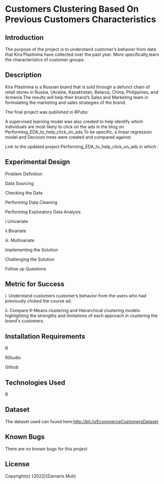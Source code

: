# Customers Clustering Based On Previous Customers Characteristics

## Introduction

The purpose of the project is to understand customer’s behavior from data that Kira Plastinina have collected over the past year. More specifically,learn the characteristics of customer groups.

## Description


Kira Plastinina is a Russian brand that is sold through a defunct chain of retail stores in Russia, Ukraine, Kazakhstan, Belarus, China, Philippines, and Armenia.The results will help their brand’s Sales and Marketing team  in formulating the marketing and sales strategies of the brand.

The final project was published in RPubs:

A supervised learning model was also created to help identify which individuals are most likely to click on the ads in the blog  on Performing_EDA_to_help_click_on_ads.To be specific, a linear regression model and  Decision trees were created and compared against.

Link to the updated project Performing_EDA_to_help_click_on_ads in which : 


## Experimental Design


Problem Definition

Data Sourcing

Checking the Data

Performing Data Cleaning

Performing Exploratory Data Analysis 

i.Univariate

ii.Bivariate 

iii. Multivariate

Implementing the Solution

Challenging the Solution

Follow up Questions

## Metric for Success

i. Understand customers customer’s behavior from the users who had previously clicked the course ad.


ii. Compare K-Means clustering  and Hierarchical clustering models highlighting the strengths and limitations of each approach in clustering the brand's customers.


## Installation Requirements
R

RStudio

Github

## Technologies Used
R

## Dataset
The dataset used can found here:http://bit.ly/EcommerceCustomersDataset

## Known Bugs
There are no known bugs for this project

## License
Copyright(c) {2022}{Damaris Muli}
